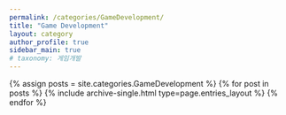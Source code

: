 ```yaml
---
permalink: /categories/GameDevelopment/
title: "Game Development"
layout: category
author_profile: true
sidebar_main: true
# taxonomy: 게임개발
---
```

{% assign posts = site.categories.GameDevelopment %}
{% for post in posts %} 
{% include archive-single.html type=page.entries_layout %} 
{% endfor %}